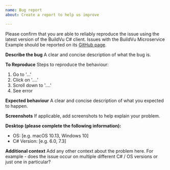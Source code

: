 ```yaml
---
name: Bug report
about: Create a report to help us improve

---
```


Please confirm that you are able to reliably reproduce the issue using the latest version of the BuildVu C# client. Issues with the BuildVu Microservice Example should be reported on its [GitHub page](https://github.com/idrsolutions/buildvu-microservice-example/issues).

**Describe the bug**
A clear and concise description of what the bug is.

**To Reproduce**
Steps to reproduce the behaviour:
1. Go to '...'
2. Click on '....'
3. Scroll down to '....'
4. See error

**Expected behaviour**
A clear and concise description of what you expected to happen.

**Screenshots**
If applicable, add screenshots to help explain your problem.

**Desktop (please complete the following information):**
 - OS: [e.g. macOS 10.13, Windows 10]
 - C# Version: [e.g. 6.0, 7.3]

**Additional context**
Add any other context about the problem here.
For example - does the issue occur on multiple different C# / OS versions or just one in particular?

